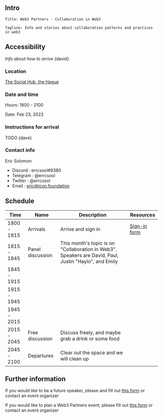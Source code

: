 ## Intro

```
Title: Web3 Partners - Collaboration in Web3

Tagline: Info and stories about collaboration patterns and practices in web3 
```

## Accessibility

*Info about how to arrive* {david}

### Location

[The Social Hub, the Hague](https://goo.gl/maps/6vrY2QrCdMLhigbM7)

### Date and time

Hours: 1800 - 2100

Date: Feb 23, 2023

### Instructions for arrival

TODO {dave}

### Contact info

Eric Solomon
- Discord : errcsool#9380
- Telegram : @errcsool
- Twitter : @errcsool
- Email : eric@icon.foundation

## Schedule

| Time         | Name      | Description      | Resources          |
|--------------|-----------|------------------|--------------------|
| 1800 - 1815  | Arrivals  | Arrive and sign in | [Sign-in form]() |
| 1815 - 1845| Panel discussion | This month's topic is on "Collaboration in Web3". Speakers are David, Paul, Justin "Haylo", and Emily | |
| 1845 - 1915 | | | |
| 1915 - 1945 | | | |
| 1945 - 2015 | | | |
| 2015 - 2045 | Free discussion | Discuss freely, and maybe grab a drink or some food | |
| 2045 - 2100 | Departures | Clear out the space and we will clean up | |

## Further information

If you would like to be a future speaker, please and fill out [this form](https://forms.gle/fKKngqNhiM9rzE3g9) or contact an event organizer

If you would like to plan a Web3 Partners event, please fill out [this form](https://forms.gle/Pi8sQGzBc5d1wwqJA) or contact an event organizer